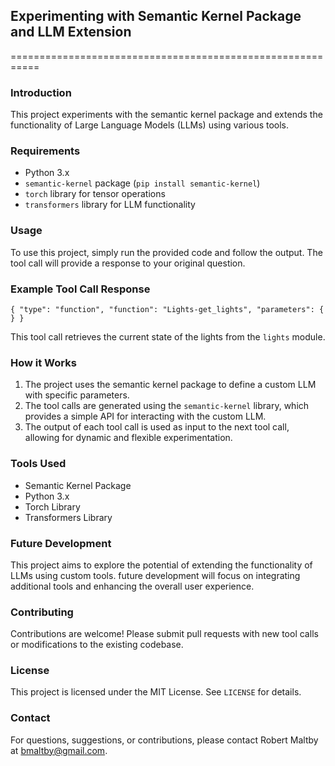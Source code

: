 ## Experimenting with Semantic Kernel Package and LLM Extension
===========================================================

### Introduction

This project experiments with the semantic kernel package and extends the functionality of Large Language Models (LLMs) using various tools.

### Requirements

* Python 3.x
* `semantic-kernel` package (`pip install semantic-kernel`)
* `torch` library for tensor operations
* `transformers` library for LLM functionality

### Usage

To use this project, simply run the provided code and follow the output. The tool call will provide a response to your original question.

### Example Tool Call Response

```
{ "type": "function", "function": "Lights-get_lights", "parameters": { } }
```

This tool call retrieves the current state of the lights from the `lights` module.

### How it Works

1. The project uses the semantic kernel package to define a custom LLM with specific parameters.
2. The tool calls are generated using the `semantic-kernel` library, which provides a simple API for interacting with the custom LLM.
3. The output of each tool call is used as input to the next tool call, allowing for dynamic and flexible experimentation.

### Tools Used

* Semantic Kernel Package
* Python 3.x
* Torch Library
* Transformers Library

### Future Development

This project aims to explore the potential of extending the functionality of LLMs using custom tools. future development will focus on integrating additional tools and enhancing the overall user experience.

### Contributing

Contributions are welcome! Please submit pull requests with new tool calls or modifications to the existing codebase.

### License

This project is licensed under the MIT License. See `LICENSE` for details.

### Contact

For questions, suggestions, or contributions, please contact Robert Maltby at bmaltby@gmail.com.

